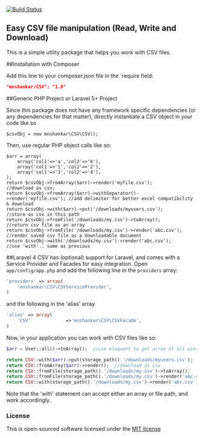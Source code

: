 [![Build Status](https://travis-ci.org/mnshankar/csv.png)](https://travis-ci.org/mnshankar/csv)

## Easy CSV file manipulation (Read, Write and Download)

This is a simple utility package that helps you work with CSV files.

##Installation with Composer

Add this line to your composer.json file in the `require field:

```json
"mnshankar/CSV": "1.8"
```
##Generic PHP Project or Laravel 5+ Project

Since this package does not have any framework specific dependencies (or any dependencies for that matter), directly instantiate a CSV object in your code like so
```
$csvObj = new mnshankar\CSV\CSV();
```
Then, use regular PHP object calls like so:
```
$arr = array(
    array('col1'=>'a','col2'=>'b'),
    array('col1'=>'1','col2'=>'2'),
    array('col1'=>'3','col2'=>'4'),
);
return $csvObj->fromArray($arr)->render('myfile.csv');                  //download as csv;
return $csvObj->fromArray($arr)->withSeparator()->render('myfile.csv'); //add delimiter for better excel compatibility & download
return $csvObj->with($arr)->put('/downloads/myusers.csv');	            //store as csv in this path
return $csvObj->fromFile('/downloads/my.csv')->toArray();               //return csv file as an array
return $csvObj->fromFile('/downloads/my.csv')->render('abc.csv');       //render saved csv file as a downloadable document
return $csvObj->with('/downloads/my.csv')->render('abc.csv');           //use 'with'.. same as previous
```

##Laravel 4
CSV has (optional) support for Laravel, and comes with a Service Provider and Facades for easy integration.
Open `app/config/app.php` and add the following line in the `providers` array:

```php
'providers' => array(
    'mnshankar\CSV\CSVServiceProvider',
)
```
and the following in the 'alias' array

```php
'alias' => array(
    'CSV'             =>'mnshankar\CSV\CSVFacade',
)
```
Now, in your application you can work with CSV files like so:

```php
$arr = User::all()->toArray();	//use eloquent to get array of all users in 'users' table

return CSV::with($arr)->put(storage_path().'/downloads/myusers.csv');	//store as csv in this path
return CSV::fromArray($arr)->render();	//download as csv
return CSV::fromFile(storage_path().'/downloads/my.csv')->toArray();    //return csv file as an array
return CSV::fromFile(storage_path().'/downloads/my.csv')->render('abc.csv'); //render saved csv file as a downloadable document
return CSV::with(storage_path().'/downloads/my.csv')->render('abc.csv'); //use 'with'.. same as previous
```    

Note that the 'with' statement can accept either an array or file path, and work accordingly.

### License

This is open-sourced software licensed under the [MIT license](http://opensource.org/licenses/MIT)
